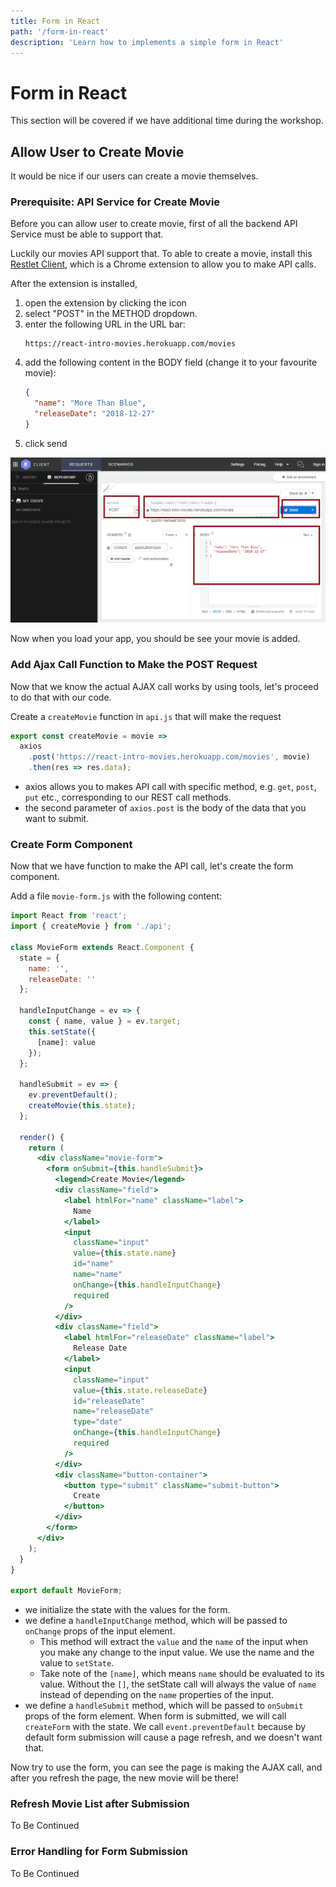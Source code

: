 ```yaml
---
title: Form in React
path: '/form-in-react'
description: 'Learn how to implements a simple form in React'
---
```


# Form in React

This section will be covered if we have additional time during the workshop.

## Allow User to Create Movie

It would be nice if our users can create a movie themselves.

### Prerequisite: API Service for Create Movie

Before you can allow user to create movie, first of all the backend API Service must be able to support that.

Luckily our movies API support that. To able to create a movie, install this [Restlet Client][restlet-client], which is a Chrome extension to allow you to make API calls.

After the extension is installed,

1. open the extension by clicking the icon
1. select "POST" in the METHOD dropdown.
1. enter the following URL in the URL bar:
   ```
   https://react-intro-movies.herokuapp.com/movies
   ```
1. add the following content in the BODY field (change it to your favourite movie):
   ```json
   {
     "name": "More Than Blue",
     "releaseDate": "2018-12-27"
   }
   ```
1. click send

![screenshot of Restlet Client](restlet-client.png)

Now when you load your app, you should be see your movie is added.

### Add Ajax Call Function to Make the POST Request

Now that we know the actual AJAX call works by using tools, let's proceed to do that with our code.

Create a `createMovie` function in `api.js` that will make the request

```js
export const createMovie = movie =>
  axios
    .post('https://react-intro-movies.herokuapp.com/movies', movie)
    .then(res => res.data);
```

- axios allows you to makes API call with specific method, e.g. `get`, `post`, `put` etc., corresponding to our REST call methods.
- the second parameter of `axios.post` is the body of the data that you want to submit.

### Create Form Component

Now that we have function to make the API call, let's create the form component.

Add a file `movie-form.js` with the following content:

```jsx
import React from 'react';
import { createMovie } from './api';

class MovieForm extends React.Component {
  state = {
    name: '',
    releaseDate: ''
  };

  handleInputChange = ev => {
    const { name, value } = ev.target;
    this.setState({
      [name]: value
    });
  };

  handleSubmit = ev => {
    ev.preventDefault();
    createMovie(this.state);
  };

  render() {
    return (
      <div className="movie-form">
        <form onSubmit={this.handleSubmit}>
          <legend>Create Movie</legend>
          <div className="field">
            <label htmlFor="name" className="label">
              Name
            </label>
            <input
              className="input"
              value={this.state.name}
              id="name"
              name="name"
              onChange={this.handleInputChange}
              required
            />
          </div>
          <div className="field">
            <label htmlFor="releaseDate" className="label">
              Release Date
            </label>
            <input
              className="input"
              value={this.state.releaseDate}
              id="releaseDate"
              name="releaseDate"
              type="date"
              onChange={this.handleInputChange}
              required
            />
          </div>
          <div className="button-container">
            <button type="submit" className="submit-button">
              Create
            </button>
          </div>
        </form>
      </div>
    );
  }
}

export default MovieForm;
```

- we initialize the state with the values for the form.
- we define a `handleInputChange` method, which will be passed to `onChange` props of the input element.
  - This method will extract the `value` and the `name` of the input when you make any change to the input value. We use the name and the value to `setState`.
  - Take note of the `[name]`, which means `name` should be evaluated to its value. Without the `[]`, the setState call will always the value of `name` instead of depending on the `name` properties of the input.
- we define a `handleSubmit` method, which will be passed to `onSubmit` props of the form element. When form is submitted, we will call `createForm` with the state. We call `event.preventDefault` because by default form submission will cause a page refresh, and we doesn't want that.

Now try to use the form, you can see the page is making the AJAX call, and after you refresh the page, the new movie will be there!

### Refresh Movie List after Submission

To Be Continued

### Error Handling for Form Submission

To Be Continued

[restlet-client]: https://chrome.google.com/webstore/detail/restlet-client-rest-api-t/aejoelaoggembcahagimdiliamlcdmfm?hl=en
